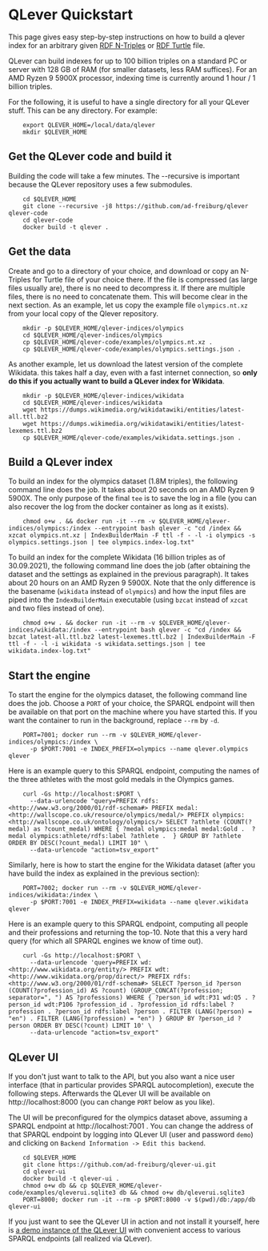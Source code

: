 # QLever Quickstart 

This page gives easy step-by-step instructions on how to build a qlever index
for an arbitrary given [RDF N-Triples](https://www.w3.org/TR/n-triples) or
[RDF Turtle](https://www.w3.org/TR/turtle) file.

QLever can build indexes for up to 100 billion triples on a standard PC or
server with 128 GB of RAM (for smaller datasets, less RAM suffices). For an 
AMD Ryzen 9 5900X processor, indexing time is currently around 1 hour / 1
billion triples.

For the following, it is useful to have a single directory for all your QLever
stuff. This can be any directory. For example:

        export QLEVER_HOME=/local/data/qlever
        mkdir $QLEVER_HOME

## Get the QLever code and build it

Building the code will take a few minutes. The --recursive is important because
the QLever repository uses a few submodules.

        cd $QLEVER_HOME
        git clone --recursive -j8 https://github.com/ad-freiburg/qlever qlever-code
        cd qlever-code
        docker build -t qlever .

## Get the data

Create and go to a directory of your choice, and download or copy an N-Triples
for Turtle file of your choice there. If the file is compressed (as large files
usually are), there is no need to decompress it. If there are multiple files,
there is no need to concatenate them. This will become clear in the next section.
As an example, let us copy the example file `olympics.nt.xz` from your local copy
of the Qlever repository.

        mkdir -p $QLEVER_HOME/qlever-indices/olympics
        cd $QLEVER_HOME/qlever-indices/olympics
        cp $QLEVER_HOME/qlever-code/examples/olympics.nt.xz .
        cp $QLEVER_HOME/qlever-code/examples/olympics.settings.json .

As another example, let us download the latest version of the complete Wikidata.
this takes half a day, even with a fast internet connection, so **only do this if you
actually want to build a QLever index for Wikidata**.

        mkdir -p $QLEVER_HOME/qlever-indices/wikidata
        cd $QLEVER_HOME/qlever-indices/wikidata
        wget https://dumps.wikimedia.org/wikidatawiki/entities/latest-all.ttl.bz2
        wget https://dumps.wikimedia.org/wikidatawiki/entities/latest-lexemes.ttl.bz2
        cp $QLEVER_HOME/qlever-code/examples/wikidata.settings.json .

## Build a QLever index

To build an index for the olympics dataset (1.8M triples), the following command
line does the job. It takes about 20 seconds on an AMD Ryzen 9 5900X.  The only
purpose of the final `tee` is to save the log in a file (you can also recover
the log from the docker container as long as it exists).

        chmod o+w . && docker run -it --rm -v $QLEVER_HOME/qlever-indices/olympics:/index --entrypoint bash qlever -c "cd /index && xzcat olympics.nt.xz | IndexBuilderMain -F ttl -f - -l -i olympics -s olympics.settings.json | tee olympics.index-log.txt"

To build an index for the complete Wikidata (16 billion triples as of 30.09.2021), the
following command line does the job (after obtaining the dataset and the
settings as explained in the previous paragraph). It takes about 20 hours on an
AMD Ryzen 9 5900X. Note that the only difference is the basename (`wikidata`
instead of `olympics`) and how the input files are piped into the
`IndexBuilderMain` executable (using `bzcat` instead of `xzcat` and two files
instead of one).

        chmod o+w . && docker run -it --rm -v $QLEVER_HOME/qlever-indices/wikidata:/index --entrypoint bash qlever -c "cd /index && bzcat latest-all.ttl.bz2 latest-lexemes.ttl.bz2 | IndexBuilderMain -F ttl -f - -l -i wikidata -s wikidata.settings.json | tee wikidata.index-log.txt"

## Start the engine

To start the engine for the olympics dataset, the following command line does
the job. Choose a `PORT` of your choice, the SPARQL endpoint will then be
available on that port on the machine where you have started this. If you want
the container to run in the background, replace `--rm` by `-d`.

        PORT=7001; docker run --rm -v $QLEVER_HOME/qlever-indices/olympics:/index \
          -p $PORT:7001 -e INDEX_PREFIX=olympics --name qlever.olympics qlever

Here is an example query to this SPARQL endpoint, computing the names of the
three athletes with the most gold medals in the Olympics games.

        curl -Gs http://localhost:$PORT \
          --data-urlencode "query=PREFIX rdfs: <http://www.w3.org/2000/01/rdf-schema#> PREFIX medal: <http://wallscope.co.uk/resource/olympics/medal/> PREFIX olympics: <http://wallscope.co.uk/ontology/olympics/> SELECT ?athlete (COUNT(?medal) as ?count_medal) WHERE { ?medal olympics:medal medal:Gold .  ?medal olympics:athlete/rdfs:label ?athlete .  } GROUP BY ?athlete ORDER BY DESC(?count_medal) LIMIT 10" \
          --data-urlencode "action=tsv_export"
        
Similarly, here is how to start the engine for the Wikidata dataset (after you
have build the index as explained in the previous section):

        PORT=7002; docker run --rm -v $QLEVER_HOME/qlever-indices/wikidata:/index \
          -p $PORT:7001 -e INDEX_PREFIX=wikidata --name qlever.wikidata qlever

Here is an example query to this SPARQL endpoint, computing all people and their
professions and returning the top-10. Note that this a very hard query (for which
all SPARQL engines we know of time out).

        curl -Gs http://localhost:$PORT \
          --data-urlencode 'query=PREFIX wd: <http://www.wikidata.org/entity/> PREFIX wdt: <http://www.wikidata.org/prop/direct/> PREFIX rdfs: <http://www.w3.org/2000/01/rdf-schema#> SELECT ?person_id ?person (COUNT(?profession_id) AS ?count) (GROUP_CONCAT(?profession; separator=", ") AS ?professions) WHERE { ?person_id wdt:P31 wd:Q5 . ?person_id wdt:P106 ?profession_id . ?profession_id rdfs:label ?profession . ?person_id rdfs:label ?person . FILTER (LANG(?person) = "en") . FILTER (LANG(?profession) = "en") } GROUP BY ?person_id ?person ORDER BY DESC(?count) LIMIT 10' \
          --data-urlencode "action=tsv_export"

## QLever UI

If you don't just want to talk to the API, but you also want a nice user
interface (that in particular provides SPARQL autocompletion), execute the
following steps. Afterwards the QLever UI will be available on
http://localhost:8000 (you can change `PORT` below as you like).

The UI will be preconfigured for the olympics dataset above, assuming a SPARQL
endpoint at http://localhost:7001 . You can change the address of that SPARQL
endpoint by logging into QLever UI (user and password `demo`) and clicking on
`Backend Information -> Edit this backend`.

        cd $QLEVER_HOME
        git clone https://github.com/ad-freiburg/qlever-ui.git
        cd qlever-ui
        docker build -t qlever-ui .
        chmod o+w db && cp $QLEVER_HOME/qlever-code/examples/qleverui.sqlite3 db && chmod o+w db/qleverui.sqlite3
        PORT=8000; docker run -it --rm -p $PORT:8000 -v $(pwd)/db:/app/db qlever-ui

If you just want to see the QLever UI in action and not install it yourself,
here is [a demo instance of the QLever UI](https://qlever.cs.uni-freiburg.de)
with convenient access to various SPARQL endpoints (all realized via QLever). 
